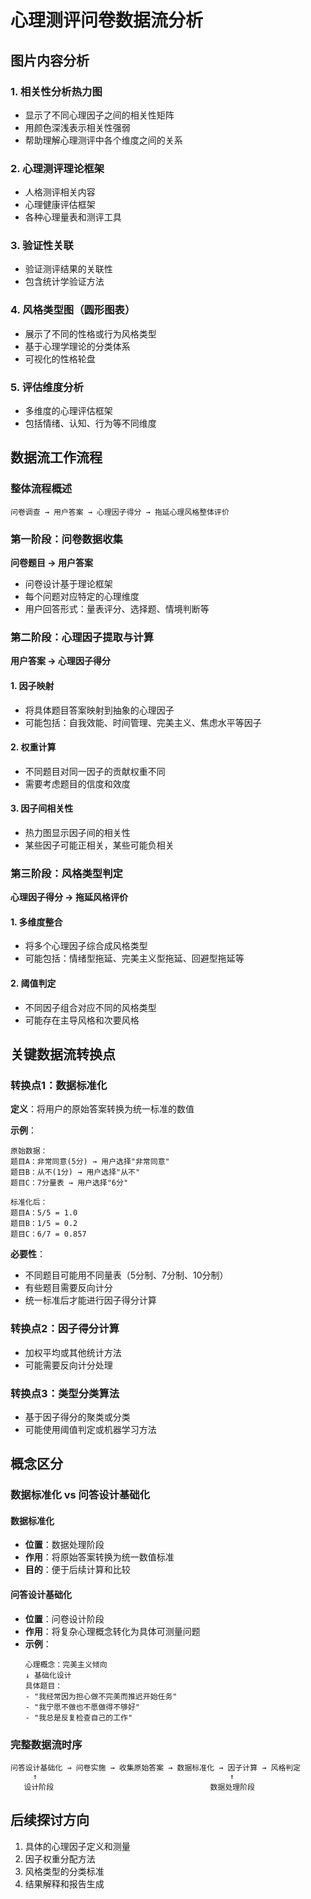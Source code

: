 # 心理测评问卷数据流分析

## 图片内容分析

### 1. 相关性分析热力图
- 显示了不同心理因子之间的相关性矩阵
- 用颜色深浅表示相关性强弱
- 帮助理解心理测评中各个维度之间的关系

### 2. 心理测评理论框架
- 人格测评相关内容
- 心理健康评估框架
- 各种心理量表和测评工具

### 3. 验证性关联
- 验证测评结果的关联性
- 包含统计学验证方法

### 4. 风格类型图（圆形图表）
- 展示了不同的性格或行为风格类型
- 基于心理学理论的分类体系
- 可视化的性格轮盘

### 5. 评估维度分析
- 多维度的心理评估框架
- 包括情绪、认知、行为等不同维度

## 数据流工作流程

### 整体流程概述
```
问卷调查 → 用户答案 → 心理因子得分 → 拖延心理风格整体评价
```

### 第一阶段：问卷数据收集
**问卷题目 → 用户答案**

- 问卷设计基于理论框架
- 每个问题对应特定的心理维度
- 用户回答形式：量表评分、选择题、情境判断等

### 第二阶段：心理因子提取与计算
**用户答案 → 心理因子得分**

#### 1. 因子映射
- 将具体题目答案映射到抽象的心理因子
- 可能包括：自我效能、时间管理、完美主义、焦虑水平等因子

#### 2. 权重计算
- 不同题目对同一因子的贡献权重不同
- 需要考虑题目的信度和效度

#### 3. 因子间相关性
- 热力图显示因子间的相关性
- 某些因子可能正相关，某些可能负相关

### 第三阶段：风格类型判定
**心理因子得分 → 拖延风格评价**

#### 1. 多维度整合
- 将多个心理因子综合成风格类型
- 可能包括：情绪型拖延、完美主义型拖延、回避型拖延等

#### 2. 阈值判定
- 不同因子组合对应不同的风格类型
- 可能存在主导风格和次要风格

## 关键数据流转换点

### 转换点1：数据标准化
**定义**：将用户的原始答案转换为统一标准的数值

**示例**：
```
原始数据：
题目A：非常同意(5分) → 用户选择"非常同意"
题目B：从不(1分) → 用户选择"从不" 
题目C：7分量表 → 用户选择"6分"

标准化后：
题目A：5/5 = 1.0
题目B：1/5 = 0.2  
题目C：6/7 = 0.857
```

**必要性**：
- 不同题目可能用不同量表（5分制、7分制、10分制）
- 有些题目需要反向计分
- 统一标准后才能进行因子得分计算

### 转换点2：因子得分计算
- 加权平均或其他统计方法
- 可能需要反向计分处理

### 转换点3：类型分类算法
- 基于因子得分的聚类或分类
- 可能使用阈值判定或机器学习方法

## 概念区分

### 数据标准化 vs 问答设计基础化

#### 数据标准化
- **位置**：数据处理阶段
- **作用**：将原始答案转换为统一数值标准
- **目的**：便于后续计算和比较

#### 问答设计基础化
- **位置**：问卷设计阶段
- **作用**：将复杂心理概念转化为具体可测量问题
- **示例**：
  ```
  心理概念：完美主义倾向
  ↓ 基础化设计
  具体题目：
  - "我经常因为担心做不完美而推迟开始任务"
  - "我宁愿不做也不愿做得不够好"
  - "我总是反复检查自己的工作"
  ```

### 完整数据流时序
```
问答设计基础化 → 问卷实施 → 收集原始答案 → 数据标准化 → 因子计算 → 风格判定
     ↑                                           ↑
   设计阶段                                   数据处理阶段
```

## 后续探讨方向

1. 具体的心理因子定义和测量
2. 因子权重分配方法
3. 风格类型的分类标准
4. 结果解释和报告生成
